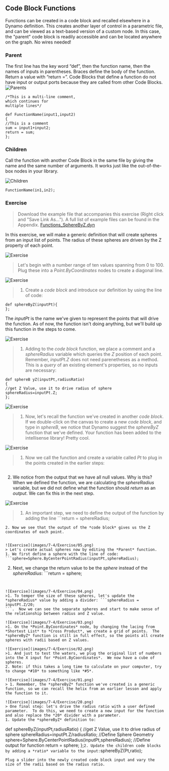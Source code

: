 ## Code Block Functions
Functions can be created in a code block and recalled elsewhere in a Dynamo definition.  This creates another layer of control in a parametric file, and can be viewed as a text-based version of a custom node.  In this case, the "parent" code block is readily accessible and can be located anywhere on the graph.  No wires needed!

### Parent
The first line has the key word “def”, then the function name, then the names of inputs in parentheses. Braces define the body of the function. Return a value with “return =”. Code Blocks that define a function do not have input or output ports because they are called from other Code Blocks.
![Parents](images/7-4/21.png)
```
/*This is a multi-line comment,
which continues for
multiple lines*/

def FunctionName(input1,input2)
{
//This is a comment
sum = input1+input2;
return = sum;
};
```

### Children
Call the function with another Code Block in the same file by giving the name and the same number of arguments. It works just like the out-of-the-box nodes in your library.

![Children](images/7-4/20.png)
```
FunctionName(in1,in2);
```





### Exercise
>Download the example file that accompanies this exercise (Right click and "Save Link As..."). A full list of example files can be found in the Appendix. [Functions_SphereByZ.dyn](datasets/7-4/Functions_SphereByZ.dyn)

In this exercise, we will make a generic definition that will create spheres from an input list of points.  The radius of these spheres are driven by the Z property of each point.

![Exercise](images/7-4/Exercise/11.png)
> Let's begin with a number range of ten values spanning from 0 to 100.  Plug these into a *Point.ByCoordinates* nodes to create a diagonal line.

![Exercise](images/7-4/Exercise/10.png)
>1. Create a *code block* and introduce our definition by using the line of code:
```
def sphereByZ(inputPt){
};
```
  The *inputPt* is the name we've given to represent the points that will drive the function.  As of now, the function isn't doing anything, but we'll build up this function in the steps to come.

![Exercise](images/7-4/Exercise/09.png)
>1. Adding to the *code block* function, we place a comment and a *sphereRadius* variable which queries the *Z* position of each point.  Remember, *inputPt.Z* does not need parenetheses as a method.  This is a *query* of an existing element's properties, so no inputs are necessary:
```
def sphereB yZ(inputPt,radiusRatio)
{
//get Z Value, use it to drive radius of sphere
sphereRadius=inputPt.Z;
};
```

![Exercise](images/7-4/Exercise/08.png)
>1. Now, let's recall the function we've created in another *code block*. If we double-click on the canvas to create a new *code block*, and type in *sphereB*, we notice that Dynamo suggest the *sphereByZ* function that we've defined. Your function has been added to the intellisense library! Pretty cool.

![Exercise](images/7-4/Exercise/07.png)
>1. Now we call the function and create a variable called *Pt* to plug in the points created in the earlier steps:
```sphereByZ(Pt)
```
2. We notice from the output that we have all null values.  Why is this? When we defined the function, we are calculating the *sphereRadius* variable, but we did not define what the function should *return* as an *output*.  We can fix this in the next step.

![Exercise](images/7-4/Exercise/06.png)
>1. An important step, we need to define the output of the function by adding the line ```return = sphereRadius;
``` to the *sphereByZ* function.
2. Now we see that the output of the *code block* gives us the Z coordinates of each point.


![Exercise](images/7-4/Exercise/05.png)
> Let's create actual spheres now by editing the *Parent* function.
1. We first define a sphere with the line of code:
```sphere=Sphere.ByCenterPointRadius(inputPt,sphereRadius);
```
2. Next, we change the return value to be the *sphere* instead of the *sphereRadius*: ```return = sphere;
```.  This gives us some giant spheres in our Dynamo preview!


![Exercise](images/7-4/Exercise/04.png)
>1. To temper the size of these spheres, let's update the *sphereRadius* value by adding a divider: ```sphereRadius = inputPt.Z/20;
```.  Now we can see the separate spheres and start to make sense of the relationship between radius and Z value.

![Exercise](images/7-4/Exercise/03.png)
>1. On the *Point.ByCoordinates* node, by changing the lacing from *Shortest List* to *Cross Product*, we create a grid of points.  The *sphereByZ* function is still in full effect, so the points all create spheres with radii based on Z values.

![Exercise](images/7-4/Exercise/02.png)
>1. And just to test the waters, we plug the original list of numbers into the X input for *Point.ByCoordinates*.  We now have a cube of spheres.
2. Note: if this takes a long time to calculate on your computer, try to change *#10* to something like *#5*.

![Exercise](images/7-4/Exercise/01.png)
> 1. Remember, the *sphereByZ* function we've created is a generic function, so we can recall the helix from an earlier lesson and apply the function to it.

![Exercise](images/7-4/Exercise/20.png)
> One final step: let's drive the radius ratio with a user defined parameter.  To do this, we need to create a new input for the function and also replace the *20* divider with a parameter.
1. Update the *sphereByZ* definition to:
```
def sphereByZ(inputPt,radiusRatio)
{
//get Z Value, use it to drive radius of sphere
sphereRadius=inputPt.Z/radiusRatio;
//Define Sphere Geometry
sphere=Sphere.ByCenterPointRadius(inputPt,sphereRadius);
//Define output for function
return = sphere;
};```
2. Update the children code blocks by adding a *ratio* variable to the input: ```sphereByZ(Pt,ratio);
```
Plug a slider into the newly created code block input and vary the size of the radii based on the radius ratio.











